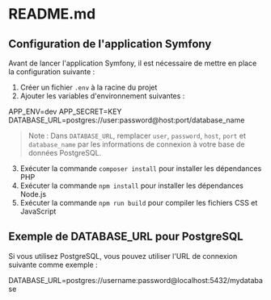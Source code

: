 # README.md

## Configuration de l'application Symfony

Avant de lancer l'application Symfony, il est nécessaire de mettre en place la configuration suivante :

1. Créer un fichier `.env` à la racine du projet
2. Ajouter les variables d'environnement suivantes :

APP_ENV=dev
APP_SECRET=KEY
DATABASE_URL=postgres://user:password@host:port/database_name


> Note : Dans `DATABASE_URL`, remplacer `user`, `password`, `host`, `port` et `database_name` par les informations de connexion à votre base de données PostgreSQL.

3. Exécuter la commande `composer install` pour installer les dépendances PHP
4. Exécuter la commande `npm install` pour installer les dépendances Node.js
5. Exécuter la commande `npm run build` pour compiler les fichiers CSS et JavaScript

## Exemple de DATABASE_URL pour PostgreSQL

Si vous utilisez PostgreSQL, vous pouvez utiliser l'URL de connexion suivante comme exemple :

DATABASE_URL=postgres://username:password@localhost:5432/mydatabase


